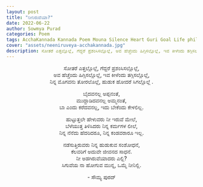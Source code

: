 ```yaml
---
layout: post
title: "ನೀನಿರುವೆಯಾ?"
date: 2022-06-22
author: Sowmya Purad
categories: Poem
tags: AcchaKannada Kannada Poem Mouna Silence Heart Guri Goal Life philosophy search hudukaata tatva question
cover: "assets/neeniruveya-acchakannada.jpg"
description: ಸೋತರೆ ಎತ್ತಲ್ಲೊಲ್ಲೆ, ಗೆದ್ದರೆ ಪ್ರಶಂಸಿಸಲ್ಲೊಲ್ಲೆ, ಅವ ಹೆಚ್ಚೆಂದು ಹಿಗ್ಗಿಸಲ್ಲೊಲ್ಲೆ, ಇವ ಕೀಳೆಂದು ತಗ್ಗಿಸಲ್ಲೊಲ್ಲೆ.
---
```



<p align = "center"> ಸೋತರೆ ಎತ್ತಲ್ಲೊಲ್ಲೆ, ಗೆದ್ದರೆ ಪ್ರಶಂಸಿಸಲ್ಲೊಲ್ಲೆ, <br>
ಅವ ಹೆಚ್ಚೆಂದು ಹಿಗ್ಗಿಸಲ್ಲೊಲ್ಲೆ, ಇವ ಕೀಳೆಂದು ತಗ್ಗಿಸಲ್ಲೊಲ್ಲೆ, <br>
ನಿನ್ನ ಮೊಗವನು ತೋರಲೊಲ್ಲೆ, ಹುಡುಕ ಹೋದರೆ ಸಿಗಲ್ಲೊಲ್ಲೆ . </p>

<p align = "center"> ಬೈದವನಲ್ಲ ಅಪ್ಪನಂತೆ, <br>
ಮುದ್ದಾಡಿದವನಲ್ಲ ಅಮ್ಮನಂತೆ, <br>
ಬಾ ಎಂದು ಕರೆದವನಲ್ಲ, ಇದು ಬೇಕೆಂದು ಕೇಳಲಿಲ್ಲ. </p>

<p align = "center"> ಹುಟ್ಟುತ್ತಲೇ ಹೇಳುವರು ನೀ ಇರುವೆ ಮೇಲೆ, <br>
ಬೆಳೆಯುತ್ತ ತಿಳಿಸಿದರು ನಿನ್ನ ಕರ್ಮಗಳ ಲೀಲೆ, <br>
ನಿನ್ನ ನೆನೆದು ಹೆದರಿದರೂ, ನಿನ್ನ ಕಂಡವರಾರೂ ಇಲ್ಲ. </p>

<p align = "center"> ನಡೆಸುತ್ತಿರುವರು ನಿನ್ನ ಹುಡುಕುವ ಸಂಶೋಧನೆ, <br>
ಕೆಲವರಿಗೆ ಅದುವೇ ಜೀವನದ ಸಾಧನೆ. <br>
ನೀ ಅಡಗಿರುವೆಯಾದರು ಎಲ್ಲಿ? <br>
ಸಿಗುವೆಯ ನಾ ಹೋಗುವ ಮುನ್ನ, ಒಮ್ಮೆ ನೀನಿಲ್ಲಿ. </p>

<p align = "center">- ಸೌಮ್ಯ ಪುರದ್ </p>